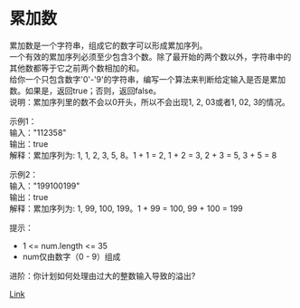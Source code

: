 <h1>累加数</h1>

累加数是一个字符串，组成它的数字可以形成累加序列。<br>
一个有效的累加序列必须至少包含3个数。除了最开始的两个数以外，字符串中的其他数都等于它之前两个数相加的和。<br>
给你一个只包含数字'0'-'9'的字符串，编写一个算法来判断给定输入是否是累加数。如果是，返回true；否则，返回false。<br>
说明：累加序列里的数不会以0开头，所以不会出现1, 2, 03或者1, 02, 3的情况。<br>

示例1：<br>
输入："112358"<br>
输出：true<br>
解释：累加序列为: 1, 1, 2, 3, 5, 8。1 + 1 = 2, 1 + 2 = 3, 2 + 3 = 5, 3 + 5 = 8<br>

示例2：<br>
输入："199100199"<br>
输出：true<br>
解释：累加序列为: 1, 99, 100, 199。1 + 99 = 100, 99 + 100 = 199<br>

提示：
- 1 <= num.length <= 35
- num仅由数字（0 - 9）组成

进阶：你计划如何处理由过大的整数输入导致的溢出?<br>

[Link](https://leetcode-cn.com/problems/additive-number/)